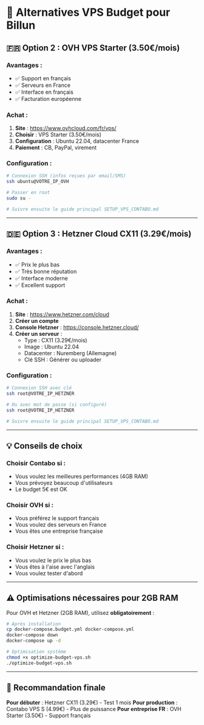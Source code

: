 # 🌟 Alternatives VPS Budget pour Billun

## 🇫🇷 Option 2 : OVH VPS Starter (3.50€/mois)

### Avantages :
- ✅ Support en français
- ✅ Serveurs en France
- ✅ Interface en français
- ✅ Facturation européenne

### Achat :
1. **Site** : https://www.ovhcloud.com/fr/vps/
2. **Choisir** : VPS Starter (3.50€/mois)
3. **Configuration** : Ubuntu 22.04, datacenter France
4. **Paiement** : CB, PayPal, virement

### Configuration :
```bash
# Connexion SSH (infos reçues par email/SMS)
ssh ubuntu@VOTRE_IP_OVH

# Passer en root
sudo su -

# Suivre ensuite le guide principal SETUP_VPS_CONTABO.md
```

---

## 🇩🇪 Option 3 : Hetzner Cloud CX11 (3.29€/mois)

### Avantages :
- ✅ Prix le plus bas
- ✅ Très bonne réputation
- ✅ Interface moderne
- ✅ Excellent support

### Achat :
1. **Site** : https://www.hetzner.com/cloud
2. **Créer un compte**
3. **Console Hetzner** : https://console.hetzner.cloud/
4. **Créer un serveur** :
   - Type : CX11 (3.29€/mois)
   - Image : Ubuntu 22.04
   - Datacenter : Nuremberg (Allemagne)
   - Clé SSH : Générer ou uploader

### Configuration :
```bash
# Connexion SSH avec clé
ssh root@VOTRE_IP_HETZNER

# Ou avec mot de passe (si configuré)
ssh root@VOTRE_IP_HETZNER

# Suivre ensuite le guide principal SETUP_VPS_CONTABO.md
```

---

## 💡 Conseils de choix

### Choisir Contabo si :
- Vous voulez les meilleures performances (4GB RAM)
- Vous prévoyez beaucoup d'utilisateurs
- Le budget 5€ est OK

### Choisir OVH si :
- Vous préférez le support français
- Vous voulez des serveurs en France
- Vous êtes une entreprise française

### Choisir Hetzner si :
- Vous voulez le prix le plus bas
- Vous êtes à l'aise avec l'anglais
- Vous voulez tester d'abord

---

## ⚠️ Optimisations nécessaires pour 2GB RAM

Pour OVH et Hetzner (2GB RAM), utilisez **obligatoirement** :

```bash
# Après installation
cp docker-compose.budget.yml docker-compose.yml
docker-compose down
docker-compose up -d

# Optimisation système
chmod +x optimize-budget-vps.sh
./optimize-budget-vps.sh
```

---

## 🎯 Recommandation finale

**Pour débuter** : Hetzner CX11 (3.29€) - Test 1 mois
**Pour production** : Contabo VPS S (4.99€) - Plus de puissance
**Pour entreprise FR** : OVH Starter (3.50€) - Support français
